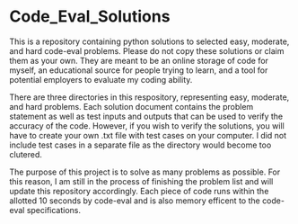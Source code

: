 # Code_Eval_Solutions
This is a repository containing python solutions to selected easy, moderate, and hard code-eval problems. Please do not copy these solutions or claim them as your own. They are meant to be an online storage of code for myself, an educational source for people trying to learn, and a tool for potential employers to evaluate my coding ability.

There are three directories in this respository, representing easy, moderate, and hard problems. Each solution document contains the problem statement as well as test inputs and outputs that can be used to verify the accuracy of the code. However, if you wish to verify the solutions, you will have to create your own .txt file with test cases on your computer. I did not include test cases in a separate file as the directory would become too clutered. 

The purpose of this project is to solve as many problems as possible. For this reason, I am still in the process of finishing the problem list and will update this repository accordingly. Each piece of code runs within the allotted 10 seconds by code-eval and is also memory efficent to the code-eval specifications.

